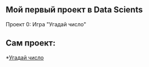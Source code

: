 ## Мой первый проект в Data Scients
Проект 0: Игра "Угадай число"

## Сам проект:
*[Угадай число](https://github.com/Pese1/DST/tree/main)